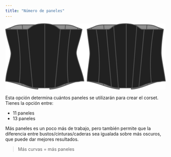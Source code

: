 ```yaml
---
title: "Número de paneles"
---
```


![Opción de paneles en Catrin](./panels.svg)

Esta opción determina cuántos paneles se utilizarán para crear el corset. Tienes la opción entre:

- 11 paneles
- 13 paneles

Más paneles es un poco más de trabajo, pero también permite que la diferencia entre bustos/cinturas/caderas sea igualada sobre más oscuros, que puede dar mejores resultados.

> Más curvas = más paneles




